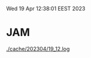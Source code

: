 Wed 19 Apr 12:38:01 EEST 2023
# JAM
<a href='./cache/202304/19_12.log'>./cache/202304/19_12.log</a>
